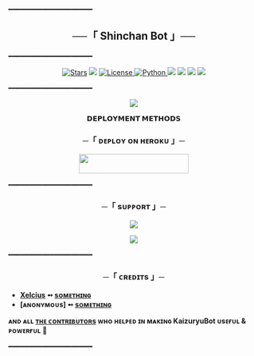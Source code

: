 ━━━━━━━━━━━━━━━━━━━━

<h2 align="center">
    ──「 Shinchan Bot 」──
</h2>

━━━━━━━━━━━━━━━━━━━━

<p align="center">
<a href="https://github.com/RimuruDemonlord/KaizuryuBot/stargazers"><img src="https://img.shields.io/github/stars/RimuruDemonlord/KaizuryuBot?color=black&logo=github&logoColor=black&style=for-the-badge" alt="Stars" /></a>
<a href="https://github.com/RimuruDemonlord/KaizuryuBot/network/members"> <img src="https://img.shields.io/github/forks/RimuruDemonlord/KaizuryuBot?color=black&logo=github&logoColor=black&style=for-the-badge" /></a>
<a href="https://github.com/RimuruDemonlord/KaizuryuBot/blob/master/LICENSE"> <img src="https://img.shields.io/badge/License-MIT-blueviolet?style=for-the-badge" alt="License" /> </a>
<a href="https://www.python.org/"> <img src="https://img.shields.io/badge/Written%20in-Python-skyblue?style=for-the-badge&logo=python" alt="Python" /> </a>
<a href="https://pypi.org/project/Telethon/"> <img src="https://img.shields.io/pypi/v/telethon?color=white&label=telethon&logo=python&logoColor=blue&style=for-the-badge" /></a>
<a href="https://pypi.org/project/Pyrogram/"> <img src="https://img.shields.io/pypi/v/pyrogram?color=white&label=pyrogram&logo=python&logoColor=blue&style=for-the-badge" /></a>
<a href="https://github.com/RimuruDemonlord/shinchanBot"> <img src="https://img.shields.io/github/repo-size/RimuruDemonlord/KaizuryuBot?color=skyblue&logo=github&logoColor=blue&style=for-the-badge" /></a>
<a href="https://github.com/RimuruDemonlord/shinchanbot/commits/RimuruDemonlord"> <img src="https://img.shields.io/github/last-commit/RimuruDemonlord/KaizuryuBot?color=black&logo=github&logoColor=black&style=for-the-badge" /></a>
</p>

━━━━━━━━━━━━━━━━━━━━

<p align="center">
  <img src="https://telegra.ph/file/2ba6b6a073ebbcaa80e39.jpg">
</p>

<p align="center">
<b>𝗗𝗘𝗣𝗟𝗢𝗬𝗠𝗘𝗡𝗧 𝗠𝗘𝗧𝗛𝗢𝗗𝗦</b>
</p>

<h3 align="center">
    ─「 ᴅᴇᴩʟᴏʏ ᴏɴ ʜᴇʀᴏᴋᴜ 」─
</h3>

<p align="center"><a href="https://dashboard.heroku.com/new?template=https://github.com/RimuruDemonlord/KaizuryuBot"> <img src="https://img.shields.io/badge/Deploy%20On%20Heroku-black?style=for-the-badge&logo=heroku" width="220" height="38.45"/></a></p>

━━━━━━━━━━━━━━━━━━━━

<h3 align="center">
    ─「 sᴜᴩᴩᴏʀᴛ 」─
</h3>

<p align="center">
<a href="https://telegram.me/Kaizuryu"><img src="https://img.shields.io/badge/-Support%20Group-blue.svg?style=for-the-badge&logo=Telegram"></a>
</p>
<p align="center">
<a href="https://telegram.me/Xelcius"><img src="https://img.shields.io/badge/%20Xelcius-blue.svg?style=for-the-badge&logo=Telegram"></a>
</p>

━━━━━━━━━━━━━━━━━━━━

<h3 align="center">
    ─「 ᴄʀᴇᴅɪᴛs 」─
</h3>

- <b>[Xelcius](https://github.com/RimuruDemonlord)  ➻  [sᴏᴍᴇᴛʜɪɴɢ](https://github.com/RimuruDemonlord/KaizuryuBot) </b>
- <b>[ᴀɴᴏɴʏᴍᴏᴜs]  ➻  [sᴏᴍᴇᴛʜɪɴɢ](https://github.com/RimuruDemonlord/KaizuryuBot) </b>
 
<b>ᴀɴᴅ ᴀʟʟ [ᴛʜᴇ ᴄᴏɴᴛʀɪʙᴜᴛᴏʀs](https://github.com/RimuruDemonlord/KaizuryuBot/graphs/contributors) ᴡʜᴏ ʜᴇʟᴩᴇᴅ ɪɴ ᴍᴀᴋɪɴɢ KaizuryuBot ᴜsᴇғᴜʟ & ᴩᴏᴡᴇʀғᴜʟ 🖤 </b>

━━━━━━━━━━━━━━━━━━━━

